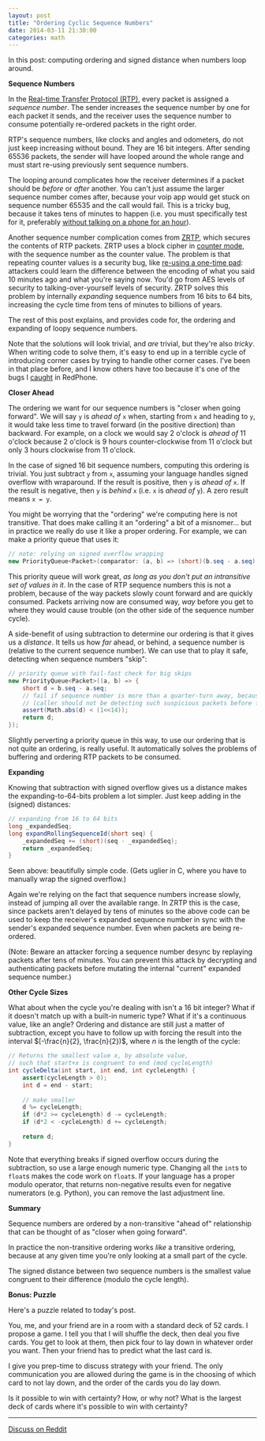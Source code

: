 ```yaml
---
layout: post
title: "Ordering Cyclic Sequence Numbers"
date: 2014-03-11 21:30:00
categories: math
---
```


In this post: computing ordering and signed distance when numbers loop around.

**Sequence Numbers**

In the [Real-time Transfer Protocol (RTP)](http://en.wikipedia.org/wiki/Real-time_Transport_Protocol), every packet is assigned a *sequence number*. The sender increases the sequence number by one for each packet it sends, and the receiver uses the sequence number to consume potentially re-ordered packets in the right order.

RTP's sequence numbers, like clocks and angles and odometers, do not just keep increasing without bound. They are 16 bit integers. After sending 65536 packets, the sender will have looped around the whole range and must start re-using previously sent sequence numbers.

The looping around complicates how the receiver determines if a packet should be *before* or *after* another. You can't just assume the larger sequence number comes after, because your voip app would get stuck on sequence number 65535 and the call would fail. This is a tricky bug, because it takes tens of minutes to happen (i.e. you must specifically test for it, preferably [without talking on a phone for an hour](http://twistedoakstudios.com/blog/Post3516_rule-of-thumb-ask-for-the-clock)).

Another sequence number complication comes from [ZRTP](http://en.wikipedia.org/wiki/ZRTP), which secures the contents of RTP packets. ZRTP uses a block cipher in [counter mode](http://en.wikipedia.org/wiki/Block_cipher_mode_of_operation#Counter_.28CTR.29), with the sequence number as the counter value. The problem is that repeating counter values is a security bug, like [re-using a one-time pad](http://en.wikipedia.org/wiki/Venona_project#Breakthrough): attackers could learn the difference between the encoding of what you said 10 minutes ago and what you're saying now. You'd go from AES levels of security to talking-over-yourself levels of security. ZRTP solves this problem by internally *expanding* sequence numbers from 16 bits to 64 bits, increasing the cycle time from tens of minutes to billions of years.

The rest of this post explains, and provides code for, the ordering and expanding of loopy sequence numbers.

Note that the solutions will look trivial, and *are* trivial, but they're also *tricky*. When writing code to solve them, it's easy to end up in a terrible cycle of introducing corner cases by trying to handle other corner cases. I've been in that place before, and I know others have too because it's one of the bugs I [caught](https://github.com/WhisperSystems/RedPhone/commit/56d2aedcf79a3214a96b017ac5e19f72712d7ffa) in RedPhone.

**Closer Ahead**

The ordering we want for our sequence numbers is "closer when going forward". We will say `y` is *ahead of* `x` when, starting from `x` and heading to `y`, it would take less time to travel forward (in the positive direction) than backward. For example, on a clock we would say 2 o'clock is *ahead of* 11 o'clock because 2 o'clock is 9 hours counter-clockwise from 11 o'clock but only 3 hours clockwise from 11 o'clock.

In the case of signed 16 bit sequence numbers, computing this ordering is trivial. You just subtract `y` from `x`, assuming your language handles signed overflow with wraparound. If the result is positive, then `y` is *ahead of* `x`. If the result is negative, then `y` is *behind* `x` (i.e. `x` is *ahead of* `y`). A zero result means `x = y`.

You might be worrying that the "ordering" we're computing here is not transitive. That does make calling it an "ordering" a bit of a misnomer... but in practice we really do use it like a proper ordering. For example, we can make a priority queue that uses it:

``` csharp
// note: relying on signed overflow wrapping
new PriorityQueue<Packet>(comparator: (a, b) => (short)(b.seq - a.seq));
```

This priority queue will work great, *as long as you don't put an intransitive set of values in it*. In the case of RTP sequence numbers this is not a problem, because of the way packets slowly count forward and are quickly consumed. Packets arriving now are consumed way, *way* before you get to where they would cause trouble (on the other side of the sequence number cycle).

A side-benefit of using subtraction to determine our ordering is that it gives us a *distance*. It tells us how *far* ahead, or behind, a sequence number is (relative to the current sequence number). We can use that to play it safe, detecting when sequence numbers "skip":

``` csharp
// priority queue with fail-fast check for big skips
new PriorityQueue<Packet>((a, b) => {
    short d = b.seq - a.seq;
    // fail if sequence number is more than a quarter-turn away, because something is wrong
    // (caller should not be detecting such suspicious packets before forwarding to us)
    assert(Math.abs(d) < (1<<14));
    return d;
});
```

Slightly perverting a priority queue in this way, to use our ordering that is not quite an ordering, is really useful. It automatically solves the problems of buffering and ordering RTP packets to be consumed.

**Expanding**

Knowing that subtraction with signed overflow gives us a distance makes the expanding-to-64-bits problem a lot simpler. Just keep adding in the (signed) distances:

``` java
// expanding from 16 to 64 bits
long _expandedSeq;
long expandRollingSequenceId(short seq) {
    _expandedSeq += (short)(seq - _expandedSeq);
    return _expandedSeq;
}
```

Seen above: beautifully simple code. (Gets uglier in C, where you have to manually wrap the signed overflow.)

Again we're relying on the fact that sequence numbers increase slowly, instead of jumping all over the available range. In ZRTP this is the case, since packets aren't delayed by tens of minutes so the above code can be used to keep the receiver's expanded sequence number in sync with the sender's expanded sequence number. Even when packets are being re-ordered.

(Note: Beware an attacker forcing a sequence number desync by replaying packets after tens of minutes. You can prevent this attack by decrypting and authenticating packets before mutating the internal "current" expanded sequence number.)

**Other Cycle Sizes**

What about when the cycle you're dealing with isn't a 16 bit integer? What if it doesn't match up with a built-in numeric type? What if it's a continuous value, like an angle? Ordering and distance are still just a matter of subtraction, except you have to follow up with forcing the result into the interval $[-\frac{n}{2}, \frac{n}{2})$, where $n$ is the length of the cycle:

```java
// Returns the smallest value x, by absolute value,
// such that start+x is congruent to end (mod cycleLength)
int cycleDelta(int start, int end, int cycleLength) {
    assert(cycleLength > 0);
    int d = end - start;
    
    // make smaller
    d %= cycleLength;
    if (d*2 >= cycleLength) d -= cycleLength;
    if (d*2 < -cycleLength) d += cycleLength;
    
    return d;
}
```

Note that everything breaks if signed overflow occurs during the subtraction, so use a large enough numeric type. Changing all the `int`s to `float`s makes the code work on `float`s. If your language has a proper modulo operator, that returns non-negative results even for negative numerators (e.g. Python), you can remove the last adjustment line.

**Summary**

Sequence numbers are ordered by a non-transitive "ahead of" relationship that can be thought of as "closer when going forward".

In practice the non-transitive ordering works *like* a transitive ordering, because at any given time you're only looking at a small part of the cycle.

The signed distance between two sequence numbers is the smallest value congruent to their difference (modulo the cycle length).

**Bonus: Puzzle**

Here's a puzzle related to today's post.

You, me, and your friend are in a room with a standard deck of 52 cards. I propose a game. I tell you that I will shuffle the deck, then deal you five cards. You get to look at them, then pick four to lay down in whatever order you want. Then your friend has to predict what the last card is.

I give you prep-time to discuss strategy with your friend. The only communication you are allowed during the game is in the choosing of which card to not lay down, and the order of the cards you do lay down.

Is it possible to win with certainty? How, or why not? What is the largest deck of cards where it's possible to win with certainty?

---

[Discuss on Reddit](http://www.reddit.com/r/programming/comments/207rhs/ordering_cyclic_sequence_numbers/)
